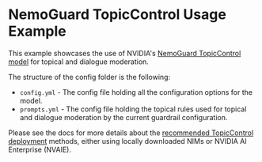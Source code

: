 # NemoGuard TopicControl Usage Example

This example showcases the use of NVIDIA's [NemoGuard TopicControl model](./../../../docs/user-guides/advanced/nemoguard-topiccontrol-deployment.md) for topical and dialogue moderation.

The structure of the config folder is the following:

- `config.yml` - The config file holding all the configuration options for the model.
- `prompts.yml` - The config file holding the topical rules used for topical and dialogue moderation by the current guardrail configuration.

Please see the docs for more details about the [recommended TopicControl deployment](./../../../docs/user-guides/advanced/nemoguard-topiccontrol-deployment.md) methods, either using locally downloaded NIMs or NVIDIA AI Enterprise (NVAIE).
